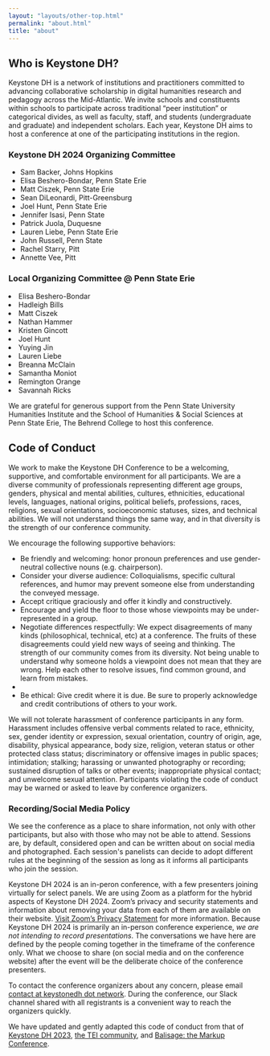 ```yaml
---
layout: "layouts/other-top.html"
permalink: "about.html"
title: "about"
---
```


## Who is Keystone DH?

Keystone DH is a network of institutions and practitioners committed 
to advancing collaborative scholarship in digital humanities research and pedagogy 
across the Mid-Atlantic. We invite schools and constituents within schools
to participate across traditional “peer institution” or categorical divides, as well as faculty,
staff, and students (undergraduate and graduate) and independent scholars. 
Each year, Keystone DH aims to host a conference at one of the 
participating institutions in the region.

<section id="organizers">
<div id="network">
<h3>Keystone DH 2024 Organizing Committee</h3>
<ul>
<li>Sam Backer, Johns Hopkins</li>
<li>Elisa Beshero-Bondar, Penn State Erie</li>
<li>Matt Ciszek, Penn State Erie</li>
<li>Sean DiLeonardi, Pitt-Greensburg</li>
<li>Joel Hunt, Penn State Erie</li>
<li>Jennifer Isasi, Penn State</li>
<li>Patrick Juola, Duquesne</li>
<li>Lauren Liebe, Penn State Erie</li>
<li>John Russell, Penn State</li>
<li>Rachel Starry, Pitt</li>
<li>Annette Vee, Pitt</li>
</ul>
</div>
<div id="local">
<h3>Local Organizing Committee @ Penn State Erie</h3>
<li>Elisa Beshero-Bondar</li>
<li>Hadleigh Bills</li>
<li>Matt Ciszek</li>
<li>Nathan Hammer</li>
<li>Kristen Gincott</li>
<li>Joel Hunt</li>
<li>Yuying Jin</li>
<li>Lauren Liebe</li>
<li>Breanna McClain</li>
<li>Samantha Moniot</li>
<li>Remington Orange</li>
<li>Savannah Ricks</li>
</div>
</section>

We are grateful for generous support from the Penn State University Humanities Institute and the School of Humanities & Social Sciences at Penn State Erie, The Behrend College to host this conference.

<h2 id="cod"> Code of Conduct</h2>

We work to make the Keystone DH Conference to be a welcoming, supportive, and comfortable environment for all participants. We are a diverse community of professionals representing different age groups, genders, physical and mental abilities, cultures, ethnicities, educational levels, languages, national origins, political beliefs, professions, races, religions, sexual orientations, socioeconomic statuses, sizes, and technical abilities. We will not understand things the same way, and in that diversity is the strength of our conference community.  

We encourage the following supportive behaviors:

- Be friendly and welcoming: honor pronoun preferences and use gender-neutral collective nouns (e.g. <quote>chairperson</quote>).
- Consider your diverse audience: Colloquialisms, specific cultural references, and humor may prevent someone else from understanding the conveyed message.
- Accept critique graciously and offer it kindly and constructively. 
- Encourage and yield the floor to those whose viewpoints may be under-represented in a group.
- Negotiate differences respectfully: We expect disagreements of many kinds (philosophical, technical, etc) at a conference. The fruits of these disagreements could yield new ways of seeing and thinking. The strength of our community comes from its diversity. Not being unable to understand why someone holds a viewpoint does not mean that they are wrong. Help each other to resolve issues, find common ground, and learn from mistakes.
- 
- Be ethical: Give credit where it is due. Be sure to properly acknowledge and credit contributions of others to your work. 

We will not tolerate harassment of conference participants in any form. Harassment includes offensive verbal comments related to race, ethnicity, sex, gender identity or expression, sexual orientation, country of origin, age, disability, physical appearance, body size, religion, veteran status or other protected class status; discriminatory or offensive images in public spaces; intimidation; stalking; harassing or unwanted photography or recording; sustained disruption of talks or other events; inappropriate physical contact; and unwelcome sexual attention. Participants violating the code of conduct may be warned or asked to leave by conference organizers.

### Recording/Social Media Policy

We see the conference as a place to share information, not only with other participants, but also with those who may not be able to attend. Sessions are, by default, considered open and can be written about on social media and photographed. Each session's panelists can decide to adopt different rules at the beginning of the session as long as it informs all participants who join the session.

Keystone DH 2024 is an in-peron conference, with a few presenters joining virtually for select panels. We are using Zoom as a platform for the hybrid aspects of Keystone DH 2024. Zoom’s privacy and security statements and information about removing your data from each of them are available on their website. <a href="https://explore.zoom.us/en/privacy/" target="_blank">Visit Zoom’s Privacy Statement</a> for more information. Because Keystone DH 2024 is primarily an in-person conference experience, _we are not intending to record presentations_. The conversations we have here are defined by the people coming together in the timeframe of the conference only. What we choose to share (on social media and on the conference website) after the event will be the deliberate choice of the conference presenters.

To contact the conference organizers about any concern, please email [contact at keystonedh dot network](mailto:contact@keystonedh.network). During the conference, our Slack channel shared with all registrants is a convenient way to reach the organizers quickly.

We have updated and gently adapted this code of conduct from that of [Keystone DH 2023](https://keystonedh.network/2023/code), [the TEI community](https://tei-c.org/about/code-of-conduct/), and [Balisage: the Markup Conference](https://www.balisage.net/conduct.html). 
    
